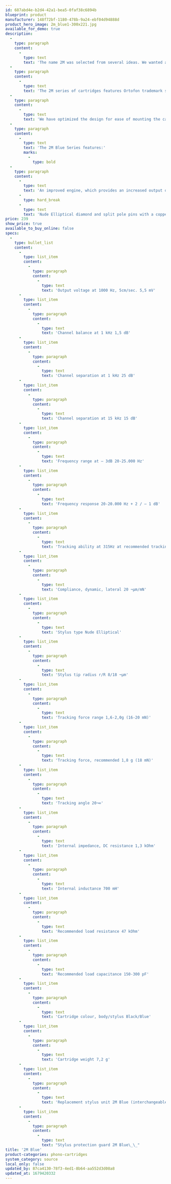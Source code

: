 ```yaml
---
id: 687abd4e-b2d4-42a1-bea5-0faf38c6894b
blueprint: product
manufacturer: 148f72bf-1180-478b-9a24-ebf04d94888d
product_hero_image: 2m_blue1-300x221.jpg
available_for_demo: true
description:
  -
    type: paragraph
    content:
      -
        type: text
        text: 'The name 2M was selected from several ideas. We wanted a modern name that would be easy to pronounce and remember, and therefore an alphanumerical name was chosen. 2M means MM, which is the abbreviation for moving magnet.'
  -
    type: paragraph
    content:
      -
        type: text
        text: 'The 2M series of cartridges features Ortofon trademark split pole pins, an invention that enables moving magnet cartridges to have a flat frequency response, as with a moving coil cartridge. Split pole pins were invented by Ortofon, and were originally presented in the 500 series and Super OM series.'
  -
    type: paragraph
    content:
      -
        type: text
        text: 'We have optimized the design for ease of mounting the cartridge, and the weight and size to fit the most common turntables on the market today. The 2M Series provides excellent compatibility when used in an assortment of playback systems and with a wide variety of phono preamps.'
  -
    type: paragraph
    content:
      -
        type: text
        text: 'The 2M Blue Series features:'
        marks:
          -
            type: bold
  -
    type: paragraph
    content:
      -
        type: text
        text: 'An improved engine, which provides an increased output of 5.5mV'
      -
        type: hard_break
      -
        type: text
        text: 'Nude Elliptical diamond and split pole pins with a copper wire'
price: 239
show_price: true
available_to_buy_online: false
specs:
  -
    type: bullet_list
    content:
      -
        type: list_item
        content:
          -
            type: paragraph
            content:
              -
                type: text
                text: 'Output voltage at 1000 Hz, 5cm/sec. 5,5 mV'
      -
        type: list_item
        content:
          -
            type: paragraph
            content:
              -
                type: text
                text: 'Channel balance at 1 kHz 1,5 dB'
      -
        type: list_item
        content:
          -
            type: paragraph
            content:
              -
                type: text
                text: 'Channel separation at 1 kHz 25 dB'
      -
        type: list_item
        content:
          -
            type: paragraph
            content:
              -
                type: text
                text: 'Channel separation at 15 kHz 15 dB'
      -
        type: list_item
        content:
          -
            type: paragraph
            content:
              -
                type: text
                text: 'Frequency range at – 3dB 20-25.000 Hz'
      -
        type: list_item
        content:
          -
            type: paragraph
            content:
              -
                type: text
                text: 'Frequency response 20-20.000 Hz + 2 / – 1 dB'
      -
        type: list_item
        content:
          -
            type: paragraph
            content:
              -
                type: text
                text: 'Tracking ability at 315Hz at recommended tracking force 80 ¬µm'
      -
        type: list_item
        content:
          -
            type: paragraph
            content:
              -
                type: text
                text: 'Compliance, dynamic, lateral 20 ¬µm/mN'
      -
        type: list_item
        content:
          -
            type: paragraph
            content:
              -
                type: text
                text: 'Stylus type Nude Elliptical'
      -
        type: list_item
        content:
          -
            type: paragraph
            content:
              -
                type: text
                text: 'Stylus tip radius r/R 8/18 ¬µm'
      -
        type: list_item
        content:
          -
            type: paragraph
            content:
              -
                type: text
                text: 'Tracking force range 1,6-2,0g (16-20 mN)'
      -
        type: list_item
        content:
          -
            type: paragraph
            content:
              -
                type: text
                text: 'Tracking force, recommended 1,8 g (18 mN)'
      -
        type: list_item
        content:
          -
            type: paragraph
            content:
              -
                type: text
                text: 'Tracking angle 20¬∞'
      -
        type: list_item
        content:
          -
            type: paragraph
            content:
              -
                type: text
                text: 'Internal impedance, DC resistance 1,3 kOhm'
      -
        type: list_item
        content:
          -
            type: paragraph
            content:
              -
                type: text
                text: 'Internal inductance 700 mH'
      -
        type: list_item
        content:
          -
            type: paragraph
            content:
              -
                type: text
                text: 'Recommended load resistance 47 kOhm'
      -
        type: list_item
        content:
          -
            type: paragraph
            content:
              -
                type: text
                text: 'Recommended load capacitance 150-300 pF'
      -
        type: list_item
        content:
          -
            type: paragraph
            content:
              -
                type: text
                text: 'Cartridge colour, body/stylus Black/Blue'
      -
        type: list_item
        content:
          -
            type: paragraph
            content:
              -
                type: text
                text: 'Cartridge weight 7,2 g'
      -
        type: list_item
        content:
          -
            type: paragraph
            content:
              -
                type: text
                text: 'Replacement stylus unit 2M Blue (interchangeable with 2M Red)'
      -
        type: list_item
        content:
          -
            type: paragraph
            content:
              -
                type: text
                text: "Stylus protection guard 2M Blue\_\_"
title: '2M Blue'
product-categories: phono-cartridges
system_category: source
local_only: false
updated_by: 87ca4130-78f3-4ed1-8b64-aa552d3d08a8
updated_at: 1679420332
---
```

